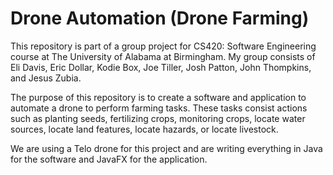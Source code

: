 # Drone Automation (Drone Farming)

This repository is part of a group project for CS420: Software Engineering course at The University of Alabama at Birmingham. My group consists of Eli Davis, Eric Dollar, Kodie Box, Joe Tiller, Josh Patton, John Thompkins, and Jesus Zubia. 

The purpose of this repository is to create a software and application to automate a drone to perform farming tasks. These tasks consist actions such as planting seeds, fertilizing crops, monitoring crops, locate water sources, locate land features, locate hazards, or locate livestock. 

We are using a Telo drone for this project and are writing everything in Java for the software and JavaFX for the application.
